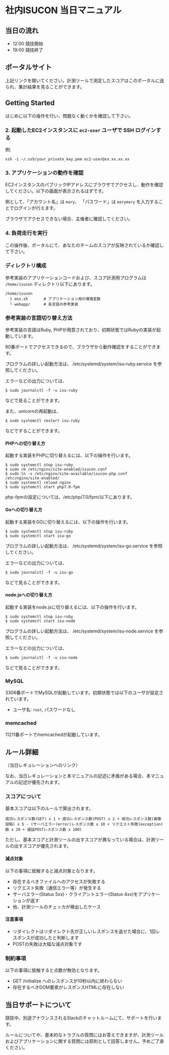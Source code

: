 # 社内ISUCON 当日マニュアル

## 当日の流れ

  * 12:00 競技開始
  * 19:00 競技終了

## ポータルサイト

上記リンクを開いてください。計測ツールで測定したスコアはこのポータルに送られ、集計結果を見ることができます。

## Getting Started

はじめに以下の操作を行い、問題なく動くかを確認して下さい。

### 2. 起動したEC2インスタンスに `ec2-user` ユーザで SSH ログインする

例:

```
ssh -i ~/.ssh/your_private_key.pem ec2-user@xx.xx.xx.xx
```

### 3. アプリケーションの動作を確認

EC2インスタンスのパブリックIPアドレスにブラウザでアクセスし、動作を確認してください。以下の画面が表示されるはずです。

例として、「アカウント名」は `mary`、 「パスワード」は `marymary` を入力することでログインが行えます。

ブラウザでアクセスできない場合、主催者に確認してください。

### 4. 負荷走行を実行

この操作後、ポータルにて、あなたのチームのスコアが反映されているか確認して下さい。

### ディレクトリ構成

参考実装のアプリケーションコードおよび、スコア計測用プログラムは `/home/isucon` ディレクトリ以下にあります。

```
/home/isucon
  ├ env.sh       # アプリケーション用の環境変数
  └ webapp/      # 各言語の参考実装
```

### 参考実装の言語切り替え方法

参考実装の言語はRuby, PHPが用意されており、初期状態ではRubyの実装が起動しています。

80番ポートでアクセスできるので、ブラウザから動作確認をすることができます。

プログラムの詳しい起動方法は、 /etc/systemd/system/isu-ruby.service を参照してください。

エラーなどの出力については、

```
$ sudo journalctl -f -u isu-ruby
```

などで見ることができます。

また、unicornの再起動は、

```
$ sudo systemctl restart isu-ruby
```

などですることができます。

#### PHPへの切り替え方

起動する実装をPHPに切り替えるには、以下の操作を行います。

```
$ sudo systemctl stop isu-ruby
$ sudo rm /etc/nginx/site-enabled/isucon.conf
$ sudo ln -s /etc/nginx/site-available/isucon-php.conf /etc/nginx/site-enabled/
$ sudo systemctl reload nginx
$ sudo systemctl start php7.0-fpm
```

php-fpmの設定については、/etc/php/7.0/fpm/以下にあります。

#### Goへの切り替え方

起動する実装をGOに切り替えるには、以下の操作を行います。

```
$ sudo systemctl stop isu-ruby
$ sudo systemctl start isu-go
```

プログラムの詳しい起動方法は、 /etc/systemd/system/isu-go.service を参照してください。

エラーなどの出力については、

```
$ sudo journalctl -f -u isu-go
```

などで見ることができます。

#### node.jsへの切り替え方

起動する実装をnode.jsに切り替えるには、以下の操作を行います。

```
$ sudo systemctl stop isu-ruby
$ sudo systemctl start isu-node
```

プログラムの詳しい起動方法は、 /etc/systemd/system/isu-node.service を参照してください。

エラーなどの出力については、

```
$ sudo journalctl -f -u isu-node
```

などで見ることができます。

### MySQL

3306番ポートでMySQLが起動しています。初期状態では以下のユーザが設定されています。

  * ユーザ名: `root`, パスワードなし

### memcached

11211番ポートでmemcachedが起動しています。


## ルール詳細

（当日レギュレーションへのリンク）

なお、当日レギュレーションと本マニュアルの記述に矛盾がある場合、本マニュアルの記述が優先されます。

### スコアについて

基本スコアは以下のルールで算出されます。

```
成功レスポンス数(GET) x 1 + 成功レスポンス数(POST) x 2 + 成功レスポンス数(画像投稿) x 5 - (サーバエラー(error)レスポンス数 x 10 + リクエスト失敗(exception)数 x 20 + 遅延POSTレスポンス数 x 100)
```

ただし、基本スコアと計測ツールの出すスコアが異なっている場合は、計測ツールの出すスコアが優先されます。

#### 減点対象

以下の事項に抵触すると減点対象となります。

  * 存在するべきファイルへのアクセスが失敗する
  * リクエスト失敗（通信エラー等）が発生する
  * サーバエラー(Status 5xx)・クライアントエラー(Status 4xx)をアプリケーションが返す
  * 他、計測ツールのチェッカが検出したケース

#### 注意事項

  * リダイレクトはリダイレクト先が正しいレスポンスを返せた場合に、1回レスポンスが成功したと判断します
  * POSTの失敗は大幅な減点対象です

### 制約事項

以下の事項に抵触すると点数が無効となります。

  * GET /initialize へのレスポンスが10秒以内に終わらない
  * 存在するべきDOM要素がレスポンスHTMLに存在しない

## 当日サポートについて

競技中、別途アナウンスされるSlackのチャットルームにて、サポートを行います。

ルールについてや、基本的なトラブルの質問にはお答えできますが、計測ツールおよびアプリケーションに関する質問には原則として回答しません。予めご了承ください。

